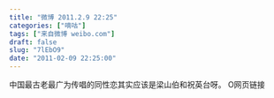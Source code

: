 ```yaml
---
title: "微博 2011.2.9 22:25"
categories: ["嘀咕"]
tags: ["来自微博 weibo.com"]
draft: false
slug: "7lEbO9"
date: "2011-02-09 22:25:00"
---
```


<p>中国最古老最广为传唱的同性恋其实应该是梁山伯和祝英台呀。 O网页链接 ​​​​</p>
